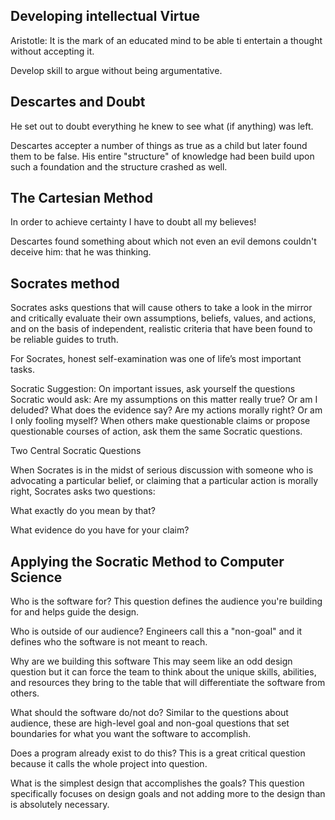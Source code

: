 ## Developing intellectual Virtue

 

Aristotle: It is the mark of an educated mind to be able ti entertain a thought without accepting it.

 

Develop skill to argue without being argumentative.

 

## Descartes and Doubt

 

He set out to doubt everything he knew to see what (if anything) was left. 

 

Descartes accepter a number of things as true as a child but later found them to be false. His entire "structure" of knowledge had been build upon such a foundation and the structure crashed as well.

 

## The Cartesian Method 

 

In order to achieve certainty I have to doubt all my believes! 

 

Descartes found something about which not even an evil demons couldn't deceive him: that he was thinking.

 

 

## Socrates method

 

Socrates asks questions that will cause others to take a look in the mirror and critically evaluate their own assumptions, beliefs, values, and actions, and on the basis of independent, realistic criteria that have been found to be reliable guides to truth.

For Socrates, honest self-examination was one of life’s most important tasks.

 

Socratic Suggestion: On important issues, ask yourself the questions Socratic would ask: Are my assumptions on this matter really true? Or am I deluded? What does the evidence say? Are my actions morally right? Or am I only fooling myself? When others make questionable claims or propose questionable courses of action, ask them the same Socratic questions.

 

Two Central Socratic Questions

 

When Socrates is in the midst of serious discussion with someone who is advocating a particular belief, or claiming that a particular action is morally right, Socrates asks two questions:

 

What exactly do you mean by that?

What evidence do you have for your claim?

 

## Applying the Socratic Method to Computer Science

Who is the software for?	This question defines the audience you're building for and helps guide the design.

 

Who is outside of our audience?	Engineers call this a "non-goal" and it defines who the software is not meant to reach.

 

Why are we building this software	This may seem like an odd design question but it can force the team to think about the unique skills, abilities, and resources they bring to the table that will differentiate the software from others.

 

What should the software do/not do?	Similar to the questions about audience, these are high-level goal and non-goal questions that set boundaries for what you want the software to accomplish.

 

Does a program already exist to do this?	This is a great critical question because it calls the whole project into question.

 

What is the simplest design that accomplishes the goals?	This question specifically focuses on design goals and not adding more to the design than is absolutely necessary.

 
